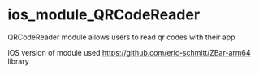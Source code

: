 # ios_module_QRCodeReader
QRCodeReader module allows users to read qr codes with their app

iOS version of module used https://github.com/eric-schmitt/ZBar-arm64 library 
